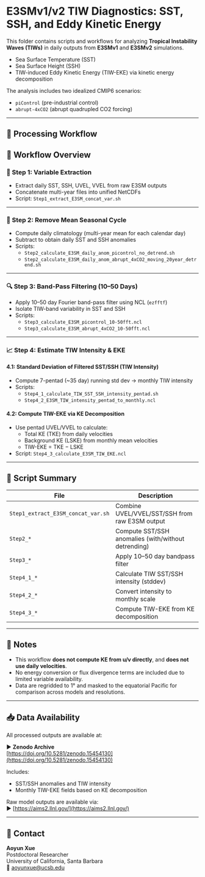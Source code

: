 # E3SMv1/v2 TIW Diagnostics: SST, SSH, and Eddy Kinetic Energy

This folder contains scripts and workflows for analyzing **Tropical Instability Waves (TIWs)** in daily outputs from **E3SMv1** and **E3SMv2** simulations.
- Sea Surface Temperature (SST)
- Sea Surface Height (SSH)
- TIW-induced Eddy Kinetic Energy (TIW-EKE) via kinetic energy decomposition

The analysis includes two idealized CMIP6 scenarios:
- `piControl` (pre-industrial control)
- `abrupt-4xCO2` (abrupt quadrupled CO2 forcing)

---

## 🔁 Processing Workflow

## 🔁 Workflow Overview

### 🧩 Step 1: Variable Extraction
- Extract daily SST, SSH, UVEL, VVEL from raw E3SM outputs
- Concatenate multi-year files into unified NetCDFs
- Script: `Step1_extract_E3SM_concat_var.sh`

---

### 🧮 Step 2: Remove Mean Seasonal Cycle
- Compute daily climatology (multi-year mean for each calendar day)
- Subtract to obtain daily SST and SSH anomalies
- Scripts:
  - `Step2_calculate_E3SM_daily_anom_picontrol_no_detrend.sh`
  - `Step2_calculate_E3SM_daily_anom_abrupt_4xCO2_moving_20year_detrend.sh`

---

### 🔍 Step 3: Band-Pass Filtering (10–50 Days)
- Apply 10–50 day Fourier band-pass filter using NCL (`ezfftf`)
- Isolate TIW-band variability in SST and SSH
- Scripts:
  - `Step3_calculate_E3SM_picontrol_10-50fft.ncl`
  - `Step3_calculate_E3SM_abrupt_4xCO2_10-50fft.ncl`

---

### 📈 Step 4: Estimate TIW Intensity & EKE

#### 4.1: Standard Deviation of Filtered SST/SSH (TIW Intensity)
- Compute 7-pentad (~35 day) running std dev → monthly TIW intensity
- Scripts:
  - `Step4_1_calculate_TIW_SST_SSH_intensity_pentad.sh`
  - `Step4_2_E3SM_TIW_intensity_pentad_to_monthly.ncl`

#### 4.2: Compute TIW-EKE via KE Decomposition
- Use pentad UVEL/VVEL to calculate:
  - Total KE (TKE) from daily velocities
  - Background KE (LSKE) from monthly mean velocities
  - TIW-EKE = TKE − LSKE
- Script: `Step4_3_calculate_E3SM_TIW_EKE.ncl`

---


## 📂 Script Summary

| File | Description |
|------|-------------|
| `Step1_extract_E3SM_concat_var.sh` | Combine UVEL/VVEL/SST/SSH from raw E3SM output |
| `Step2_*` | Compute SST/SSH anomalies (with/without detrending) |
| `Step3_*` | Apply 10–50 day bandpass filter |
| `Step4_1_*` | Calculate TIW SST/SSH intensity (stddev) |
| `Step4_2_*` | Convert intensity to monthly scale |
| `Step4_3_*` | Compute TIW-EKE from KE decomposition |

---

## 📌 Notes

- This workflow **does not compute KE from u/v directly**, and **does not use daily velocities**.
- No energy conversion or flux divergence terms are included due to limited variable availability.
- Data are regridded to 1° and masked to the equatorial Pacific for comparison across models and resolutions.

---

## 📥 Data Availability

All processed outputs are available at:

▶ **Zenodo Archive**  
[https://doi.org/10.5281/zenodo.15454130](https://doi.org/10.5281/zenodo.15454130)

Includes:
- SST/SSH anomalies and TIW intensity
- Monthly TIW-EKE fields based on KE decomposition

Raw model outputs are available via:  
▶ [https://aims2.llnl.gov/](https://aims2.llnl.gov/)

---

## 📧 Contact

**Aoyun Xue**  
Postdoctoral Researcher  
University of California, Santa Barbara  
📧 aoyunxue@ucsb.edu
